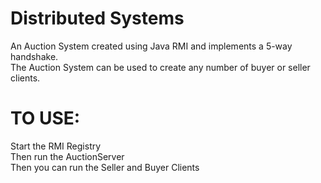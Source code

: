 # Distributed Systems

An Auction System created using Java RMI and implements a 5-way handshake. <br />
The Auction System can be used to create any number of buyer or seller clients. <br />

# TO USE: 

Start the RMI Registry <br />
Then run the AuctionServer <br />
Then you can run the Seller and Buyer Clients
